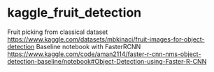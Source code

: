 # kaggle_fruit_detection
Fruit picking from classical dataset 
https://www.kaggle.com/datasets/mbkinaci/fruit-images-for-object-detection
Baseline notebook with FasterRCNN 
https://www.kaggle.com/code/aman2114/faster-r-cnn-nms-object-detection-baseline/notebook#Object-Detection-using-Faster-R-CNN
